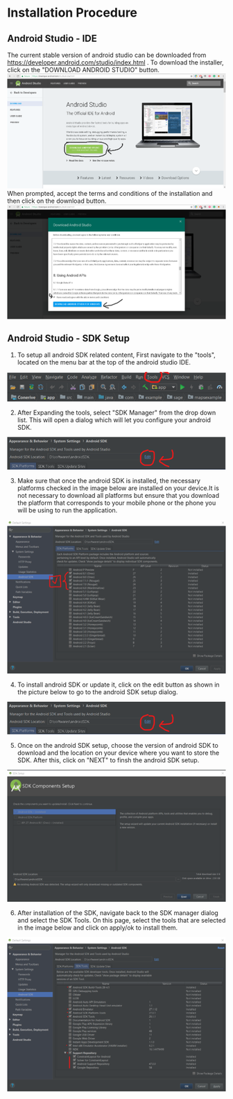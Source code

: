 # Installation Procedure

## Android Studio - IDE

The current stable version of android studio can be downloaded from https://developer.android.com/studio/index.html . To download the installer, click on the "DOWNLOAD ANDROID STUDIO" button. 
![](DownloadPage.png)
When prompted, accept the terms and conditions of the installation and then click on the download button.
![](AcceptTnC.png)

## Android Studio - SDK Setup

1. To setup all android SDK related content, First navigate to the "tools", located on the menu bar at the top of the android studio IDE.

![](Tools.png)

2. After Expanding the tools, select "SDK Manager" from the drop down list. This will open a dialog which will let you configure your android SDK.

![](toolsExpanded.png)

3. Make sure that once the android SDK is installed, the necessary platforms checked in the image below are installed on your device.It is not necessary to download all platforms but ensure that you download the platform that corresponds to your mobile phone or the phone you will be using to run the application.

![](SDKManagerPlatforms.png)

4. To install android SDK or update it, click on the edit button as shown in the picture below to go to the android SDK setup dialog.

![](sdkEdit.png)

5. Once on the android SDK setup, choose the version of android SDK to download and the location on your device where you want to store the SDK. After this, click on "NEXT" to finsh the android SDK setup. 

![](sdkSetup.png)

6. After installation of the SDK, navigate back to the SDK manager dialog and select the SDK Tools. On this page, select the tools that are selected in the image below and click on apply/ok to install them. 

![](SDKManagerTools.png)



